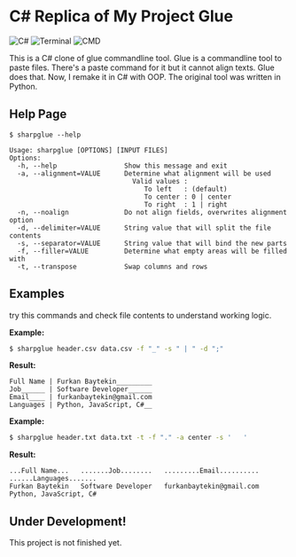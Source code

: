 # C# Replica of My Project Glue 

![C#](https://shields.io/badge/C%23-239120?logo=csharp&logoColor=white&style=for-the-badge)
![Terminal](https://shields.io/badge/Terminal_Tool-241F31?logo=gnometerminal&logoColor=white&style=for-the-badge)
![CMD](https://shields.io/badge/CMD_Tool-4D4D4D?logo=windowsterminal&logoColor=white&style=for-the-badge)

This is a C# clone of glue commandline tool. Glue is a commandline tool to paste files.
There's a paste command for it but it cannot align texts. Glue does that. Now, I remake
it in C# with OOP. The original tool was written in Python.

## Help Page

```
$ sharpglue --help
```

```
Usage: sharpglue [OPTIONS] [INPUT FILES]
Options:
  -h, --help                 Show this message and exit
  -a, --alignment=VALUE      Determine what alignment will be used
                               Valid values : 
                                  To left   : (default)
                                  To center : 0 | center
                                  To right  : 1 | right
  -n, --noalign              Do not align fields, overwrites alignment option
  -d, --delimiter=VALUE      String value that will split the file contents
  -s, --separator=VALUE      String value that will bind the new parts
  -f, --filler=VALUE         Determine what empty areas will be filled with
  -t, --transpose            Swap columns and rows
```

## Examples

try this commands and check file contents to understand working logic.

**Example:**

```sh
$ sharpglue header.csv data.csv -f "_" -s " | " -d ";"
```

**Result:**

```
Full Name | Furkan Baytekin_________
Job______ | Software Developer______
Email____ | furkanbaytekin@gmail.com
Languages | Python, JavaScript, C#__
```

**Example:**

```sh
$ sharpglue header.txt data.txt -t -f "." -a center -s '   '
```

**Result:**

```
...Full Name...   .......Job........   .........Email..........   ......Languages.......
Furkan Baytekin   Software Developer   furkanbaytekin@gmail.com   Python, JavaScript, C#
```

## Under Development!

This project is not finished yet.